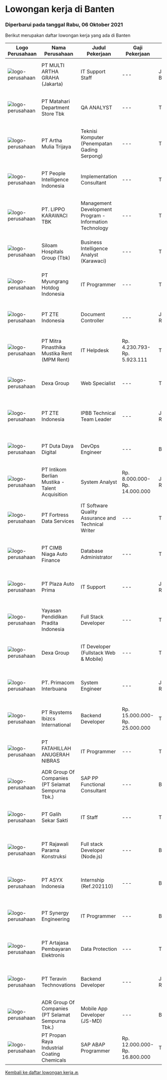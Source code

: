 
  # Lowongan kerja di Banten

  ### Diperbarui pada tanggal Rabu, 06 Oktober 2021

  Berikut merupakan daftar lowongan kerja yang ada di Banten

  |Logo Perusahaan | Nama Perusahaan | Judul Pekerjaan | Gaji Pekerjaan | Lokasi | Deskripsi | Tanggal diunggah | Pranala |
  | -------------- | --------------- | --------------- | --------- | --------- | -------------- | ------- | ----------- |
  |![logo-perusahaan](https://image-service-cdn.seek.com.au/3cc831bde3b5b84a2c2245c7ce3d28c4aadf708b/ee4dce1061f3f616224767ad58cb2fc751b8d2dc)|PT MULTI ARTHA GRAHA (Jakarta)|IT Support Staff|---|Jakarta Barat|Kualifikasi : Usia maks 35 tahun Min S1 lulusan Teknik Informatika / Komputer Memiliki pengalaman kerja min 2 tahun di bidang IT Mengerti hardware...|Selasa, 05 Oktober 2021|https://www.jobstreet.co.id/id/job/it-support-staff-3648777?token=0~a496b030-4207-421e-8fa1-e39e2133222a&sectionRank=1&jobId=jobstreet-id-job-3648777|
|![logo-perusahaan](https://image-service-cdn.seek.com.au/62966460fa0b64bdd86b12be44ac76eff6d5c882/ee4dce1061f3f616224767ad58cb2fc751b8d2dc)|PT Matahari Department Store Tbk|QA ANALYST|---|Tangerang|Responsibilities: Review and analyze system specifications Collaborate with QA Engineers to develop effective strategies and test plans Execute test...|Selasa, 05 Oktober 2021|https://www.jobstreet.co.id/id/job/qa-analyst-3648204?token=0~a496b030-4207-421e-8fa1-e39e2133222a&sectionRank=2&jobId=jobstreet-id-job-3648204|
|![logo-perusahaan](https://image-service-cdn.seek.com.au/2abf327a93a1e5299bef2229675477630a636588/ee4dce1061f3f616224767ad58cb2fc751b8d2dc)|PT Artha Mulia Trijaya|Teknisi Komputer (Penempatan Gading Serpong)|---|Tangerang|TEKNISI KOMPUTER (PENEMPATAN GADING SERPONG)Kualifikasi : Bertempat Tinggal Di Area Serpong / Tangerang Mengenal Area Serpong &amp; Tangerang...|Selasa, 05 Oktober 2021|https://www.jobstreet.co.id/id/job/teknisi-komputer-penempatan-gading-serpong-3648575?token=0~a496b030-4207-421e-8fa1-e39e2133222a&sectionRank=3&jobId=jobstreet-id-job-3648575|
|![logo-perusahaan](https://image-service-cdn.seek.com.au/68775c75fe0a61f23a6a7fc12f2c2795dd12ebf9/ee4dce1061f3f616224767ad58cb2fc751b8d2dc)|PT People Intelligence Indonesia|Implementation Consultant|---|Tangerang|Requirement: Candidate must possess at least Bachelor's Degree in Computer Science/Information Technology or equivalent Required language(s): English,...|Selasa, 05 Oktober 2021|https://www.jobstreet.co.id/id/job/implementation-consultant-3648235?token=0~a496b030-4207-421e-8fa1-e39e2133222a&sectionRank=4&jobId=jobstreet-id-job-3648235|
|![logo-perusahaan](https://image-service-cdn.seek.com.au/36d1f72dfe2eaecadca52d4fcd4d598e74393d61/ee4dce1061f3f616224767ad58cb2fc751b8d2dc)|PT. LIPPO KARAWACI TBK|Management Development Program - Information Technology|---|Tangerang|JOB REQUIREMENTS : Fresh graduates are encouraged to apply Bachelor or Master Degree in Information Technology Graduates from reputable universities...|Rabu, 06 Oktober 2021|https://www.jobstreet.co.id/id/job/management-development-program-information-technology-3649265?token=0~a496b030-4207-421e-8fa1-e39e2133222a&sectionRank=5&jobId=jobstreet-id-job-3649265|
|![logo-perusahaan](https://image-service-cdn.seek.com.au/345c1493afb46ede76c81b985551a9fc9c1945a3/ee4dce1061f3f616224767ad58cb2fc751b8d2dc)|Siloam Hospitals Group (Tbk)|Business Intelligence Analyst (Karawaci)|---|Tangerang|The BI Analyst is primarily responsible for providing analytical support through business intelligence tools to address the end- user business needs....|Selasa, 05 Oktober 2021|https://www.jobstreet.co.id/id/job/business-intelligence-analyst-karawaci-3648505?token=0~a496b030-4207-421e-8fa1-e39e2133222a&sectionRank=6&jobId=jobstreet-id-job-3648505|
|![logo-perusahaan](https://image-service-cdn.seek.com.au/85948b20867664c446c8b01663ff2c02fde674b4/ee4dce1061f3f616224767ad58cb2fc751b8d2dc)|PT Myungrang Hotdog Indonesia|IT Programmer|---|Tangerang|Responsibilities:•	Coding and debugging to perform specific tasks related to organizational goals•	Collaborate with other departments to understand...|Selasa, 05 Oktober 2021|https://www.jobstreet.co.id/id/job/it-programmer-3633516?token=0~a496b030-4207-421e-8fa1-e39e2133222a&sectionRank=7&jobId=jobstreet-id-job-3633516|
|![logo-perusahaan](https://image-service-cdn.seek.com.au/f5189c66fef17a930fd7753710de6fb7dee8a95c/ee4dce1061f3f616224767ad58cb2fc751b8d2dc)|PT ZTE Indonesia|Document Controller|---|Jakarta Raya|Requirement Bachelor's degree in Management/Communication/Engineering 1 - 2 years of experience in the same role would be preferable (Fresh Graduates...|Selasa, 05 Oktober 2021|https://www.jobstreet.co.id/id/job/document-controller-3648637?token=0~a496b030-4207-421e-8fa1-e39e2133222a&sectionRank=8&jobId=jobstreet-id-job-3648637|
|![logo-perusahaan](https://image-service-cdn.seek.com.au/7e4f9597404d5a71dbde903a9380d6f52a00a84b/ee4dce1061f3f616224767ad58cb2fc751b8d2dc)|PT Mitra Pinasthika Mustika Rent (MPM Rent)|IT Helpdesk|Rp. 4.230.793-Rp. 5.923.111|Tangerang|Deskripsi Pekerjaan Melakukan respon terhadap request dan insiden yang masuk lewat telpon, System IT Ticket dan Email Melakukan eskalasi terhadap...|Senin, 04 Oktober 2021|https://www.jobstreet.co.id/id/job/it-helpdesk-3646755?token=0~a496b030-4207-421e-8fa1-e39e2133222a&sectionRank=9&jobId=jobstreet-id-job-3646755|
|![logo-perusahaan](https://image-service-cdn.seek.com.au/70c692c97b3e866b07175ebf4ea7815cbb68510a/ee4dce1061f3f616224767ad58cb2fc751b8d2dc)|Dexa Group|Web Specialist|---|Tangerang|Job Responsibilites:• Deciding standard style and theme concept.• Doing usability testing to ensure all page elements are present and functional.•...|Selasa, 05 Oktober 2021|https://www.jobstreet.co.id/id/job/web-specialist-3647752?token=0~a496b030-4207-421e-8fa1-e39e2133222a&sectionRank=10&jobId=jobstreet-id-job-3647752|
|![logo-perusahaan](https://image-service-cdn.seek.com.au/f5189c66fef17a930fd7753710de6fb7dee8a95c/ee4dce1061f3f616224767ad58cb2fc751b8d2dc)|PT ZTE Indonesia|IPBB Technical Team Leader|---|Jakarta Raya|Requirement Proficient in the basic technologies of IP network, including TCP/IP architecture, 802.1Q, STP, radius protocol, SNMP protocol, and...|Selasa, 05 Oktober 2021|https://www.jobstreet.co.id/id/job/ipbb-technical-team-leader-3648513?token=0~a496b030-4207-421e-8fa1-e39e2133222a&sectionRank=11&jobId=jobstreet-id-job-3648513|
|![logo-perusahaan](https://image-service-cdn.seek.com.au/37f4b10d9e280f6584590c1587ef913ae87be15d/ee4dce1061f3f616224767ad58cb2fc751b8d2dc)|PT Duta Daya Digital|DevOps Engineer|---|Banten|Crewdible is an Indonesia-based Startup company, focusing on online fulfillment service. Since 2017, Crewdible has provided multi-channel fulfillment...|Selasa, 05 Oktober 2021|https://www.jobstreet.co.id/id/job/devops-engineer-3632867?token=0~a496b030-4207-421e-8fa1-e39e2133222a&sectionRank=12&jobId=jobstreet-id-job-3632867|
|![logo-perusahaan](https://image-service-cdn.seek.com.au/a5ed087c91d94dac0c755515ba2459975f37a3de/ee4dce1061f3f616224767ad58cb2fc751b8d2dc)|PT Intikom Berlian Mustika - Talent Acquisition|System Analyst|Rp. 8.000.000-Rp. 14.000.000|Jakarta Raya|Job Description: Deploy, maintain, and troubleshoot core business applications, including application servers, associated hardware, endpoints, and...|Senin, 04 Oktober 2021|https://www.jobstreet.co.id/id/job/system-analyst-3646949?token=0~a496b030-4207-421e-8fa1-e39e2133222a&sectionRank=13&jobId=jobstreet-id-job-3646949|
|![logo-perusahaan](https://image-service-cdn.seek.com.au/00c62ed60092471e814a3121b044836d75a09ccc/ee4dce1061f3f616224767ad58cb2fc751b8d2dc)|PT Fortress Data Services|IT Software Quality Assurance and Technical Writer|---|Tangerang|Responsibilities: Writing, reviewing, and revising Quality Control documents, including but not limited to protocols, method validations, method...|Senin, 04 Oktober 2021|https://www.jobstreet.co.id/id/job/it-software-quality-assurance-and-technical-writer-3647317?token=0~a496b030-4207-421e-8fa1-e39e2133222a&sectionRank=14&jobId=jobstreet-id-job-3647317|
|![logo-perusahaan](https://image-service-cdn.seek.com.au/14f9f8ccc12d51121e96ea2224ff707c40d6ca88/ee4dce1061f3f616224767ad58cb2fc751b8d2dc)|PT CIMB Niaga Auto Finance|Database Administrator|---|Tangerang|Job Description: Provide database support services at all times to ensure continuous system availability Assist in design, development and...|Senin, 04 Oktober 2021|https://www.jobstreet.co.id/id/job/database-administrator-3646419?token=0~a496b030-4207-421e-8fa1-e39e2133222a&sectionRank=15&jobId=jobstreet-id-job-3646419|
|![logo-perusahaan](https://image-service-cdn.seek.com.au/3b34c009b23064920b5f6048851115c7368549e7/ee4dce1061f3f616224767ad58cb2fc751b8d2dc)|PT Plaza Auto Prima|IT Support|---|Jakarta Raya|Usia Max. 30 th Pendidikan Min. S1 Teknik Informatika / Teknik Komputer / Electrical Engineering (Minimum IPK 3.00) Memiliki Kemampuan analisa dan...|Selasa, 05 Oktober 2021|https://www.jobstreet.co.id/id/job/it-support-3648850?token=0~a496b030-4207-421e-8fa1-e39e2133222a&sectionRank=16&jobId=jobstreet-id-job-3648850|
|![logo-perusahaan](https://image-service-cdn.seek.com.au/d184903bec2e4c9bce469bc9c2bcf5b9bf2cdac8/ee4dce1061f3f616224767ad58cb2fc751b8d2dc)|Yayasan Pendidikan Pradita Indonesia|Full Stack Developer|---|Tangerang|Requirements : Degree of Information Technology (fresh graduate are welcome) Strong organizational and project management skills Strong in PHO...|Senin, 04 Oktober 2021|https://www.jobstreet.co.id/id/job/full-stack-developer-3638996?token=0~a496b030-4207-421e-8fa1-e39e2133222a&sectionRank=17&jobId=jobstreet-id-job-3638996|
|![logo-perusahaan](https://image-service-cdn.seek.com.au/70c692c97b3e866b07175ebf4ea7815cbb68510a/ee4dce1061f3f616224767ad58cb2fc751b8d2dc)|Dexa Group|IT Developer (Fullstack Web & Mobile)|---|Tangerang|Job Desccription : Analyze, design, and develop new feature Provide internal test before release to QA Provide ongoing maintenance, support, and...|Selasa, 05 Oktober 2021|https://www.jobstreet.co.id/id/job/it-developer-fullstack-web-mobile-3632484?token=0~a496b030-4207-421e-8fa1-e39e2133222a&sectionRank=18&jobId=jobstreet-id-job-3632484|
|![logo-perusahaan](https://image-service-cdn.seek.com.au/0962bebcc73085628db47370145df1013da6fb63/ee4dce1061f3f616224767ad58cb2fc751b8d2dc)|PT. Primacom Interbuana|System Engineer|---|Jakarta Raya|Persyaratan: Usia Maksimal 30 Tahun Pendidikan S1, Teknik Elektro / Teknik Telekomunikasi / Teknik Informatika / Sistem Informasi / Teknik Komputer,...|Senin, 04 Oktober 2021|https://www.jobstreet.co.id/id/job/system-engineer-3646686?token=0~a496b030-4207-421e-8fa1-e39e2133222a&sectionRank=19&jobId=jobstreet-id-job-3646686|
|![logo-perusahaan](https://image-service-cdn.seek.com.au/29aec1768cc0711dc8157b2d5c9cf793882449ab/ee4dce1061f3f616224767ad58cb2fc751b8d2dc)|PT Rsystems Ibizcs International|Backend Developer|Rp. 15.000.000-Rp. 25.000.000|Tangerang|Design and develop business logic and product backend systems Work closely with frontend developers to design and develop functional, performance and...|Selasa, 05 Oktober 2021|https://www.jobstreet.co.id/id/job/backend-developer-3648036?token=0~a496b030-4207-421e-8fa1-e39e2133222a&sectionRank=20&jobId=jobstreet-id-job-3648036|
|![logo-perusahaan](https://image-service-cdn.seek.com.au/ae94e3b41632c59bb558255047fa50596172df4b/ee4dce1061f3f616224767ad58cb2fc751b8d2dc)|PT FATAHILLAH ANUGERAH NIBRAS|IT Programmer|---|Tangerang|Requirement: Possessed at least Bachelor Degree of Information Technology Have at least 2 years experience as Programmer Have experience in developing...|Senin, 04 Oktober 2021|https://www.jobstreet.co.id/id/job/it-programmer-3647414?token=0~a496b030-4207-421e-8fa1-e39e2133222a&sectionRank=21&jobId=jobstreet-id-job-3647414|
|![logo-perusahaan](https://image-service-cdn.seek.com.au/f52ae9a894c0832bace460ca33dca9d626d326c4/ee4dce1061f3f616224767ad58cb2fc751b8d2dc)|ADR Group Of Companies (PT Selamat Sempurna Tbk.)|SAP PP Functional Consultant|---|Banten|Job Description: Provide guidance to the businesses on the appropriate use of the SAP ERP system specifically in PP (Production Planning) Module...|Selasa, 05 Oktober 2021|https://www.jobstreet.co.id/id/job/sap-pp-functional-consultant-3632848?token=0~a496b030-4207-421e-8fa1-e39e2133222a&sectionRank=22&jobId=jobstreet-id-job-3632848|
|![logo-perusahaan](https://image-service-cdn.seek.com.au/fca2de65d69d1fdd1ffd673d075eb7eac1ba075d/ee4dce1061f3f616224767ad58cb2fc751b8d2dc)|PT Galih Sekar Sakti|IT Staff|---|Tangerang|Job Description : Install and configure computer hardware operating systems and applications Monitor and maintain computer systems and networks...|Jumat, 01 Oktober 2021|https://www.jobstreet.co.id/id/job/it-staff-3645338?token=0~a496b030-4207-421e-8fa1-e39e2133222a&sectionRank=23&jobId=jobstreet-id-job-3645338|
|![logo-perusahaan](https://image-service-cdn.seek.com.au/13219680a340b184e8eca527cd8ac881f88f8f94/ee4dce1061f3f616224767ad58cb2fc751b8d2dc)|PT Rajawali Parama Konstruksi|Full stack Developer (Node.js)|---|Banten|Key Roles: Design, develop, test, deploy, support and evolve digital applications and API’s Deliver projects for digital transformation initiatives,...|Selasa, 05 Oktober 2021|https://www.jobstreet.co.id/id/job/full-stack-developer-node-js-3633552?token=0~a496b030-4207-421e-8fa1-e39e2133222a&sectionRank=24&jobId=jobstreet-id-job-3633552|
|![logo-perusahaan](https://image-service-cdn.seek.com.au/46558c0d74e7814f9e8ee802163a01ed4c2ea4bb/ee4dce1061f3f616224767ad58cb2fc751b8d2dc)|PT ASYX Indonesia|Internship (Ref.202110)|---|Banten|Syarat: Usia maksimal 24 tahun Mahasiswa (aktif/ tahap akhir)/ Fresh graduate Memiliki ketertarikan pada dunia Teknologi informasi dan finance Mampu...|Senin, 04 Oktober 2021|https://www.jobstreet.co.id/id/job/internship-ref-202110-3647416?token=0~a496b030-4207-421e-8fa1-e39e2133222a&sectionRank=25&jobId=jobstreet-id-job-3647416|
|![logo-perusahaan](https://image-service-cdn.seek.com.au/4b7d72b5a886227b06ccc748060904ce71bc4cb8/ee4dce1061f3f616224767ad58cb2fc751b8d2dc)|PT Synergy Engineering|IT Programmer|---|Banten|Requirements: 3+ years experience of web-app development using Ruby on Rails, PHP Laravel, Postgresql Agile, humble, trustworthy, and a team player...|Senin, 04 Oktober 2021|https://www.jobstreet.co.id/id/job/it-programmer-3647351?token=0~a496b030-4207-421e-8fa1-e39e2133222a&sectionRank=26&jobId=jobstreet-id-job-3647351|
|![logo-perusahaan](https://image-service-cdn.seek.com.au/55aded1287383eeeb6207d2664b4836add413aaf/ee4dce1061f3f616224767ad58cb2fc751b8d2dc)|PT Artajasa Pembayaran Elektronis|Data Protection|---|Tangerang|Program pelindungan data pribadi Kualifikasi : Maksimal 35 tahun S1 Jurusan Teknik Informatika / Komputer Minimal 3 -5 tahun di bidang data privacy...|Sabtu, 02 Oktober 2021|https://www.jobstreet.co.id/id/job/data-protection-3636859?token=0~a496b030-4207-421e-8fa1-e39e2133222a&sectionRank=27&jobId=jobstreet-id-job-3636859|
|![logo-perusahaan](https://image-service-cdn.seek.com.au/00c5fccd7e7da99c6c551506f244b709f37b24cb/ee4dce1061f3f616224767ad58cb2fc751b8d2dc)|PT Teravin Technovations|Backend Developer|---|Jakarta Raya|We are looking for a Java Developer with experience in building high-performing, scalable, enterprise-grade applications. You will be part of a...|Minggu, 03 Oktober 2021|https://www.jobstreet.co.id/id/job/backend-developer-3637822?token=0~a496b030-4207-421e-8fa1-e39e2133222a&sectionRank=28&jobId=jobstreet-id-job-3637822|
|![logo-perusahaan](https://image-service-cdn.seek.com.au/f52ae9a894c0832bace460ca33dca9d626d326c4/ee4dce1061f3f616224767ad58cb2fc751b8d2dc)|ADR Group Of Companies (PT Selamat Sempurna Tbk.)|Mobile App Developer (JS-MD)|---|Banten|Job Description : Create, maintain, and implement the source code to develop mobile apps and mobile platform programs that meet the needs and...|Senin, 04 Oktober 2021|https://www.jobstreet.co.id/id/job/mobile-app-developer-js-md-3641987?token=0~a496b030-4207-421e-8fa1-e39e2133222a&sectionRank=29&jobId=jobstreet-id-job-3641987|
|![logo-perusahaan](https://image-service-cdn.seek.com.au/7f486ce7d5c7978a6e780649b271c2ff2a575923/ee4dce1061f3f616224767ad58cb2fc751b8d2dc)|PT Propan Raya Industrial Coating Chemicals|SAP ABAP Programmer|Rp. 12.000.000-Rp. 16.800.000|Tangerang|JOB DESCRIPTION : Support the entire application life-cycle (concept, design, coding, test, release and support) Gather specific requirements and...|Rabu, 06 Oktober 2021|https://www.jobstreet.co.id/id/job/sap-abap-programmer-3649144?token=0~a496b030-4207-421e-8fa1-e39e2133222a&sectionRank=30&jobId=jobstreet-id-job-3649144|


  [Kembali ke daftar lowongan kerja 🔙](../README.md#daftar-lowongan-kerja)
  